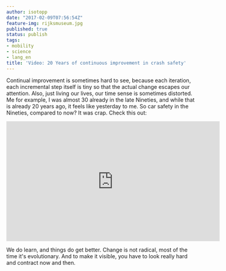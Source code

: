 ```yaml
---
author: isotopp
date: "2017-02-09T07:56:54Z"
feature-img: rijksmuseum.jpg
published: true
status: publish
tags:
- mobility
- science
- lang_en
title: 'Video: 20 Years of continuous improvement in crash safety'
---
```

Continual improvement is sometimes hard to see, because each iteration, each
incremental step itself is tiny so that the actual change escapes our
attention. Also, just living our lives, our time sense is sometimes
distorted. Me for example, I was almost 30 already in the late Nineties, and
while that is already 20 years ago, it feels like yesterday to me. So car
safety in the Nineties, compared to now? It was crap. Check this out:

<iframe width="560" height="315" src="https://www.youtube.com/embed/pwGgRUkrnng" frameborder="0" allowfullscreen></iframe>

We do learn, and things do get better. Change is not radical, most of the
time it's evolutionary. And to make it visible, you have to look really hard
and contract now and then.
